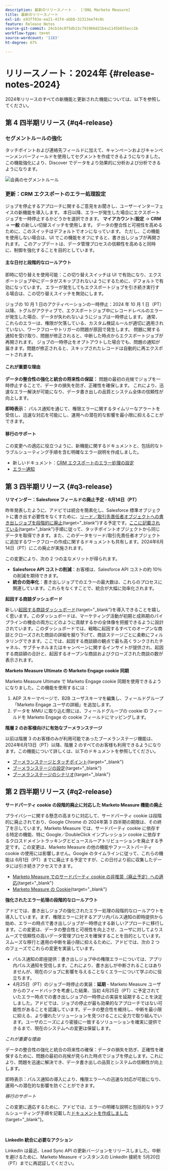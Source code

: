 ```yaml
---
description: 最新のリリースノート -  [!DNL Marketo Measure]
title: 最新のリリースノート
exl-id: e93ff03e-ea21-41f4-abb8-32313ee74c0c
feature: Release Notes
source-git-commit: 24cb14c0f5db13c791966d21b4a1145b655ecc1b
workflow-type: tm+mt
source-wordcount: '1183'
ht-degree: 67%

---
```


# リリースノート：2024年 {#release-notes-2024}

2024年リリースのすべての新機能と更新された機能については、以下を参照してください。

## 第 4 四半期リリース {#q4-release}

### セグメントルールの強化

タッチポイントおよび連絡先フィールドに加えて、キャンペーンおよびキャンペーンメンバーフィールドを使用してセグメントを作成できるようになりました。 この機能強化により、Discover でデータをより効果的に分析および分析できるようになります。

![ 会員のセグメントルール ](assets/campaign-member.png)

### 更新：CRM エクスポートのエラー処理設定

ジョブを停止するアプローチに関するご意見をお聞きし、ユーザーインターフェイスの新機能を導入します。 本日以降、エラーが発生した場合にエクスポートジョブを一時停止するかどうかを選択できます。 **マイアカウント**/**設定** → **CRM** → **一般** の新しい切替スイッチを使用します。 データの整合性と可視性を高めるために、このスイッチはデフォルトでオンになっています。 ただし、この機能を使用しない場合は、UI でこの機能をオフにすると、書き出しジョブが再開されます。 このアップデートは、データ管理プロセスの信頼性を高めると同時に、制御を強化することを目的としています。

#### 主な日付と段階的なロールアウト

即時に切り替えを使用可能：この切り替えスイッチは UI で有効になり、エクスポートジョブ中にデータがスキップされないようにするために、デフォルトで有効になっています。 エラーが発生してもエクスポートジョブを引き続き実行する場合は、この切り替えスイッチを無効にします。

ジョブの 10 月 1 日のアクティベーションの一時停止：2024 年 10 月 1 日（PT）以降、トグルがアクティブで、エクスポートジョブ中にレコードレベルのエラーが発生した場合、データが失われないようにジョブは一時停止します。 通常、これらのエラーは、権限が欠落している、カスタム検証ルールが適切に適用されていない、ワークフローやトリガーの問題が原因で発生します。 問題に関する通知を受け取り、問題が修正されると、中断した時点からエクスポートジョブが再開されます。 ジョブの一時停止をオプトアウトした場合でも、問題の通知が届きます。問題が修正されると、スキップされたレコードは自動的に再エクスポートされます。

#### これが重要な理由

**データの整合性の強化と統合の将来性の保証：** 問題の最初の兆候でジョブを一時停止することで、データの損失を防ぎ、正確性を確保します。 これにより、迅速なエラー解決が可能になり、データ書き出しの品質とシステム全体の信頼性が向上します。

**即時表示：** パルス通知を通じて、権限エラーに関するタイムリーなアラートを受信し、迅速な対応を可能にし、運用への潜在的な影響を最小限に抑えることができます。

#### 移行のサポート

この変更への適応に役立つように、新機能に関するドキュメントと、包括的なトラブルシューティング手順を含む明確なエラー説明を作成しました。

* 新しいドキュメント：[CRM エクスポートのエラー処理の設定 ](/help/configuration-and-setup/marketo-measure-and-salesforce/crm-error-handling.md)
* [エラー通知](/help/configuration-and-setup/getting-started-with-marketo-measure/error-notifications.md)

## 第 3 四半期リリース {#q3-release}

<p>

**リマインダー：Salesforce フィールドの廃止予定 - 6月14日（PT）**

昨年発表したように、アドビでは統合を簡素化し、Salesforce 標準オブジェクトに書き出す必要性をなくすために、[リード／取引先責任者オブジェクトへの書き出しジョブを段階的に廃止](https://nation.marketo.com/t5/employee-blogs/marketo-measure-salesforce-lead-and-contact-field-deprecation-06/ba-p/350179){target="_blank"}する予定です。[ここに記載されている](/help/release-notes/previous-releases/2023.md#deprecations){target="_blank"}手順に従って、タッチポイントオブジェクトから同じデータを取得できます。また、このデータをリード/取引先責任者オブジェクトに追加するワークフローの作成に関するドキュメントも共有します。2024年6月14日（PT）にこの廃止が実施されます。

この変更により、次の 2 つの主なメリットが得られます。

* **Salesforce API コストの削減**：お客様は、Salesforce API コストの約 10％の削減を期待できます。
* **統合の効率化**：書き出しジョブでのエラーの最大数は、これらのプロセスに関連しています。これらをなくすことで、統合が大幅に効率化されます。

**起因する商談ダッシュボード**

新しい[起因する商談ダッシュボード](/help/marketo-measure-discover-ui/dashboards/attributed-opportunity-dashboard.md){target="_blank"}を導入できることを嬉しく思います。このダッシュボードは、マーケティング活動が初期と成熟期のパイプラインの機会の両方にどのように貢献するかの全体像を把握できるように設計されています。このダッシュボードでは、戦略に起因するすべてのオープンな商談とクローズされた商談の詳細を掘り下げて、商談ステージごとに柔軟にフィルタリングできます。ここでは、起因する商談額の観点で最も高くランクされたチャネル、サブチャネルまたはキャンペーンに関するインサイトが提供され、起因する商談額の合計と、起因するオープンな商談およびクローズされた商談の数が表示されます。

**Marketo Measure Ultimate の Marketo Engage cookie 同期**

Marketo Measure Ultimate で Marketo Engage cookie 同期を使用できるようになりました。この機能を使用するには：

1. AEP スキーマページで、B2B ユーザスキーマを編集し、フィールドグループ「Marketo Engage ユーザの詳細」を追加します。
1. データを MMU に取り込む際には、フィールドグループの cookie ID フィールドを Marketo Engage の cookie フィールドにマッピングします。

**階層 2 のお客様向けに有効なブーメランステージ**

以前は階層 3 のお客様のみが利用可能であったブーメランステージ機能は、2024年6月13日（PT）以降、階層 2 のすべてのお客様も利用できるようになります。この機能について詳しくは、以下のドキュメントを参照してください。

* [ブーメランステージとタッチポイント](/help/advanced-marketo-measure-features/boomerang/boomerang-stages-and-touchpoints.md){target="_blank"}
* [ブーメランステージの設定](/help/advanced-marketo-measure-features/boomerang/setting-up-boomerang-stages.md){target="_blank"}
* [ブーメランステージのシナリオ](/help/advanced-marketo-measure-features/boomerang/boomerang-stage-scenarios.md){target="_blank"}

<p>

## 第 2 四半期リリース {#q2-release}

<p>

**サードパーティ cookie の段階的廃止に対応した Marketo Measure 機能の廃止**

プライバシーに関する懸念の高まりに対応して、サードパーティ cookie は段階的に廃止されており、Google Chrome の 2024年第 3 四半期の期限は、その終了を示しています。Marketo Measure では、サードパーティ cookie に依存する特定の機能、特に Google／DoubleClick インプレッション cookie に依存するクロスドメイントラッキングとビュースルーアトリビューションを廃止する予定です。この変更は、Marketo Measure の他の機能やファーストパーティ cookie の使用には影響しません。Google のタイムラインに従って、これらの機能は 6月1日（PT）までに廃止する予定ですが、この日付より前に収集したデータには引き続きアクセスできます。

* [Marketo Measure でのサードパーティ cookie の非推奨（廃止予定）への適応](https://nation.marketo.com/t5/employee-blogs/adapting-to-third-party-cookie-deprecation-in-marketo-measure/ba-p/345110){target="_blank"}
* [Marketo Measure の Cookie](/help/marketo-measure-tracking/setting-up-tracking/marketo-measure-cookies.md){target="_blank"}

**強化されたエラー処理の段階的なロールアウト**

アドビでは、書き出しジョブの強化されたエラー処理の段階的なロールアウトを導入しています。まず、権限エラーに対するアプリ内パルス通知の即時提供から始め、エラーの時点で書き出しジョブが一時停止する新しいアプローチに移行します。この変更は、データの整合性と可視性を向上させ、ユーザに対してよりスムーズで信頼性の高いデータ管理プロセスを確保することを目的としています。スムーズな移行と運用の中断を最小限に抑えるために、アドビでは、次の 2 つのフェーズでこれらの変更を実装しています。

* パルス通知の即座提供：書き出しジョブ中の権限エラーについては、アプリ内パルス通知を受信します。これにより、書き出しが中断されることはありませんが、現在のジョブに影響を与えることなくエラーについて学ぶのに役立ちます。
* 4月25日（PT）のジョブ一時停止の実装：**延期** - Marketo Measure ユーザからのフィードバックを考慮した結果、当初 4月25日（PT）に予定されていたエラー時点での書き出しジョブの一時停止の実装を延期することを決定しました。アドビでは、ジョブの停止が最も効果的なアプローチではない可能性があることを認識しています。データの整合性を維持し、中断を最小限に抑える、より優れたソリューションを見つけることに全力で取り組んでいます。ユーザのニーズにより密接に一致するソリューションを確実に提供できるまで、現在のシステムへの変更は保留します。

_これが重要な理由_

データの整合性の強化と統合の将来性の確保：データの損失を防ぎ、正確性を確保するために、問題の最初の兆候が見られた時点でジョブを停止します。これにより、問題を迅速に解決でき、データ書き出しの品質とシステムの信頼性が向上します。

即時表示：パルス通知の導入により、権限エラーへの迅速な対応が可能になり、運用への潜在的な影響を防ぐことができます。

_移行のサポート_

この変更に適応するために、アドビでは、エラーの明確な説明と包括的なトラブルシューティング手順を記載した[ドキュメントを作成しました](/help/configuration-and-setup/getting-started-with-marketo-measure/error-notifications.md){target="_blank"}。

<br>

**LinkedIn 統合に必要なアクション**

LinkedIn は最近、Lead Sync API の更新バージョンをリリースしました。中断を避けるために、Marketo Measure インスタンスの LinkedIn 接続を 5月20日（PT）までに再認証してください。

